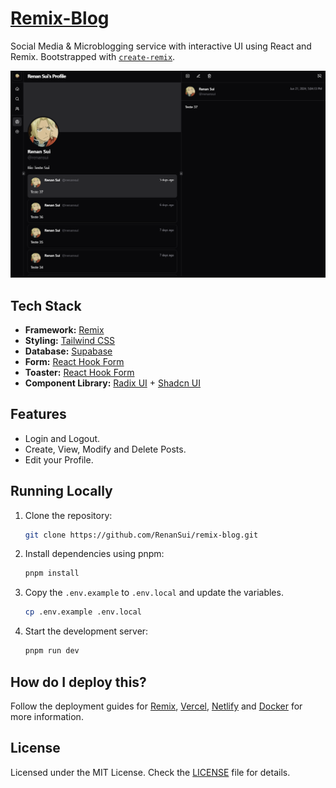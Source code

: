 # [Remix-Blog](https://renansui-remix-blog.vercel.app)

Social Media & Microblogging service with interactive UI using React and Remix.
Bootstrapped with [`create-remix`](https://www.npmjs.com/package/create-remix).

[![Spenso](./public/images/landing_page.png)]([https://spenso.vercel.app](https://www.npmjs.com/package/create-remix))

## Tech Stack

- **Framework:** [Remix](https://remix.run)
- **Styling:** [Tailwind CSS](https://tailwindcss.com)
- **Database:** [Supabase](https://neon.tech)
- **Form:** [React Hook Form](https://react-hook-form.com)
- **Toaster:** [React Hook Form](https://sonner.emilkowal.ski)
- **Component Library:** [Radix UI](https://www.radix-ui.com) + [Shadcn UI](https://ui.shadcn.com)

## Features

- Login and Logout.
- Create, View, Modify and Delete Posts.
- Edit your Profile.

## Running Locally

1. Clone the repository:

   ```bash
   git clone https://github.com/RenanSui/remix-blog.git
   ```

2. Install dependencies using pnpm:

   ```bash
   pnpm install
   ```

3. Copy the `.env.example` to `.env.local` and update the variables.

   ```bash
   cp .env.example .env.local
   ```

4. Start the development server:

   ```bash
   pnpm run dev
   ```

## How do I deploy this?

Follow the deployment guides for [Remix](https://remix.run/docs/en/main/guides/deployment), [Vercel](https://create.t3.gg/en/deployment/vercel), [Netlify](https://create.t3.gg/en/deployment/netlify) and [Docker](https://create.t3.gg/en/deployment/docker) for more information.

## License

Licensed under the MIT License. Check the [LICENSE](./LICENSE) file for details.
